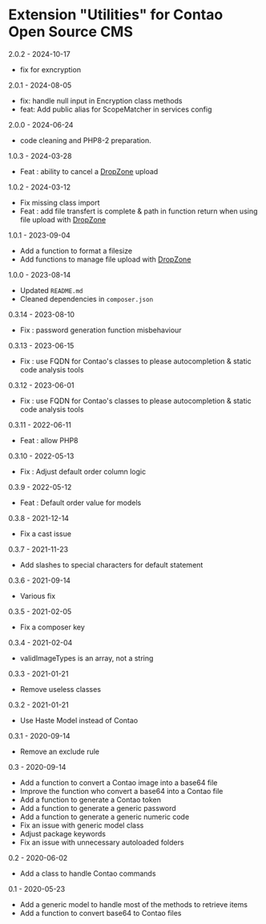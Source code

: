Extension "Utilities" for Contao Open Source CMS
========
2.0.2 - 2024-10-17
- fix for exncryption

2.0.1 - 2024-08-05
- fix: handle null input in Encryption class methods
- feat: Add public alias for ScopeMatcher in services config


2.0.0 - 2024-06-24
- code cleaning and PHP8-2 preparation.

1.0.3 - 2024-03-28
- Feat : ability to cancel a [DropZone](https://www.dropzone.dev/) upload

1.0.2 - 2024-03-12
- Fix missing class import
- Feat : add file transfert is complete & path in function return when using file upload with [DropZone](https://www.dropzone.dev/)

1.0.1 - 2023-09-04
- Add a function to format a filesize
- Add functions to manage file upload with [DropZone](https://www.dropzone.dev/)

1.0.0 - 2023-08-14
- Updated `README.md`
- Cleaned dependencies in `composer.json`

0.3.14 - 2023-08-10
- Fix : password generation function misbehaviour

0.3.13 - 2023-06-15
- Fix : use FQDN for Contao's classes to please autocompletion & static code analysis tools

0.3.12 - 2023-06-01
- Fix : use FQDN for Contao's classes to please autocompletion & static code analysis tools

0.3.11 - 2022-06-11
- Feat : allow PHP8

0.3.10 - 2022-05-13
-  Fix : Adjust default order column logic

0.3.9 - 2022-05-12
-  Feat : Default order value for models

0.3.8 - 2021-12-14
- Fix a cast issue

0.3.7 - 2021-11-23
- Add slashes to special characters for default statement

0.3.6 - 2021-09-14
- Various fix

0.3.5 - 2021-02-05
-  Fix a composer key

0.3.4 - 2021-02-04
- validImageTypes is an array, not a string

0.3.3 - 2021-01-21
- Remove useless classes

0.3.2 - 2021-01-21
- Use Haste Model instead of Contao

0.3.1 - 2020-09-14
- Remove an exclude rule

0.3 - 2020-09-14
- Add a function to convert a Contao image into a base64 file
- Improve the function who convert a base64 into a Contao file
- Add a function to generate a Contao token
- Add a function to generate a generic password
- Add a function to generate a generic numeric code
- Fix an issue with generic model class
- Adjust package keywords
- Fix an issue with unnecessary autoloaded folders


0.2 - 2020-06-02
- Add a class to handle Contao commands

0.1 - 2020-05-23
- Add a generic model to handle most of the methods to retrieve items
- Add a function to convert base64 to Contao files